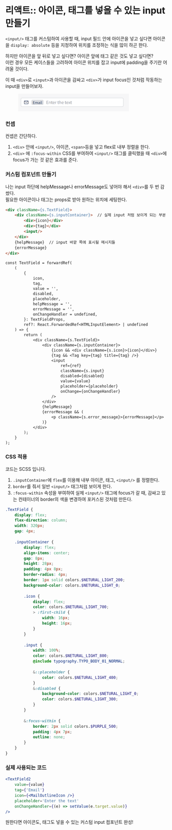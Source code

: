 # 리액트:: 아이콘, 태그를 넣을 수 있는 input 만들기

`<input/>` 태그를 커스텀하여 사용할 때, input 필드 안에  아이콘을 넣고 싶다면 아이콘을 `display: absolute` 등을 지정하여 위치를 조정하는 식을 많이 하곤 한다.

하지만 아이콘을 앞 뒤로 넣고 싶다면? 아이콘 앞에 태그 같은 것도 넣고 싶다면? \
이런 경우 모든 케이스들을 고려하여 아이콘 위치를 잡고 input에 padding을 주기란 어려울 것이다.

이 때 `<div>`로 `<input>`과 아이콘을 감싸고 `<div>`가 input focus인 것처럼 작동하는 input을 만들어보자.

<figure><img src="../.gitbook/assets/fake-input.gif" alt=""><figcaption></figcaption></figure>

### 컨셉

컨셉은 간단하다.

1. `<div>` 안에  `<input/>`, 아이콘, `<span>`등을 넣고 flex로 내부 정렬을 한다.
2. `<div>` 에  `:focus-within` CSS를 부여하여 `<input/>` 태그를 클릭했을 때 `<div>`에 focus가 가는 것 같은 효과를 준다.



### 커스텀 컴포넌트 만들기

나는 input 하단에 helpMessage나 errorMessage도 넣어야 해서 `<div>`를 두 번 감쌌다.\
필요한 아이콘이나 태그는 props로 받아 원하는 위치에 세팅한다.

```html
<div className={s.TextField}>
    <div className={s.inputContainer}>  // 실제 input 처럼 보이게 되는 부분
        <div>{icon}</div>
        <div>{tag}</div>
        <input/>
    </div>
    {helpMessage}  // input 바깥 쪽에 표시될 메시지들
    {errorMessage}
</div>
```

```tsx
const TextField = forwardRef(
    (
        {
            icon,
            tag,
            value = '',
            disabled,
            placeholder,
            helpMessage = '',
            errorMessage = '',
            onChangeHandler = undefined,
        }: TextFieldProps,
        ref?: React.ForwardedRef<HTMLInputElement> | undefined
    ) => {
        return (
            <div className={s.TextField}>
                <div className={s.inputContainer}>
                    {icon && <div className={s.icon}>{icon}</div>}
                    {tag && <Tag key={tag} title={tag} />}
                    <input
                        ref={ref}
                        className={s.input}
                        disabled={disabled}
                        value={value}
                        placeholder={placeholder}
                        onChange={onChangeHandler}
                    />
                </div>
                {helpMessage}
                {errorMessage && (
                    <p className={s.error_message}>{errorMessage}</p>
                )}
            </div>
        );
    }
);
```



### CSS 적용

코드는 SCSS 입니다.

1. `.inputContainer`에 `flex`를 이용해 내부 아이콘, 태그, `<input/>` 를 정렬한다.
2. `border`를 줘서 일반 `<input/>` 태그처럼 보이게 한다.
3. `:focus-within` 속성을 부여하여 실제 `<input/>` 태그에 focus가 갈 때, 감싸고 있는 컨테이너의 border의 색을 변경하여 포커스된 것처럼 만든다.

```scss
.TextField {
    display: flex;
    flex-direction: column;
    width: 320px;
    gap: 4px;

    .inputContainer {
        display: flex;
        align-items: center;
        gap: 8px;
        height: 28px;
        padding: 4px 8px;
        border-radius: 4px;
        border: 1px solid colors.$NETURAL_LIGHT_200;
        background-color: colors.$NETURAL_LIGHT_0;

        .icon {
            display: flex;
            color: colors.$NETURAL_LIGHT_700;
            > :first-child {
                width: 16px;
                height: 16px;
            }
        }

        .input {
            width: 100%;
            color: colors.$NETURAL_LIGHT_800;
            @include typography.TYPO_BODY_01_NORMAL;

            &::placeholder {
                color: colors.$NETURAL_LIGHT_400;
            }
            &:disabled {
                background-color: colors.$NETURAL_LIGHT_0;
                color: colors.$NETURAL_LIGHT_300;
            }
        }

        &:focus-within {
            border: 2px solid colors.$PURPLE_500;
            padding: 4px 7px;
            outline: none;
        }
    }
}
```



### 실제 사용되는 코드

```jsx
<TextField2
    value={value}
    tag={'Email'}
    icon={<MailOutlineIcon />}
    placeholder='Enter the text'
    onChangeHandler={(e) => setValue(e.target.value)}
/>
```



원한다면 아이콘도, 태그도 넣을 수 있는 커스텀  input 컴포넌트 완성!





